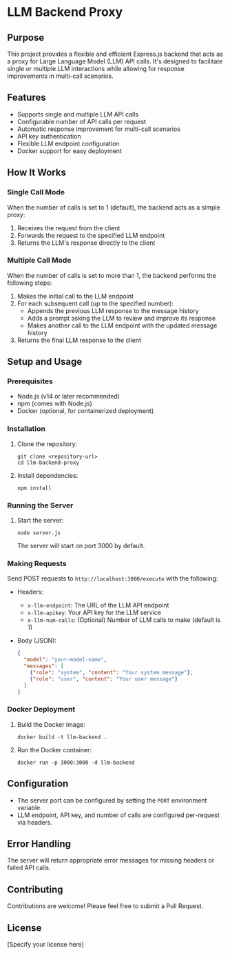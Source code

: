 # LLM Backend Proxy

## Purpose

This project provides a flexible and efficient Express.js backend that acts as a proxy for Large Language Model (LLM) API calls. It's designed to facilitate single or multiple LLM interactions while allowing for response improvements in multi-call scenarios.

## Features

- Supports single and multiple LLM API calls
- Configurable number of API calls per request
- Automatic response improvement for multi-call scenarios
- API key authentication
- Flexible LLM endpoint configuration
- Docker support for easy deployment

## How It Works

### Single Call Mode

When the number of calls is set to 1 (default), the backend acts as a simple proxy:

1. Receives the request from the client
2. Forwards the request to the specified LLM endpoint
3. Returns the LLM's response directly to the client

### Multiple Call Mode

When the number of calls is set to more than 1, the backend performs the following steps:

1. Makes the initial call to the LLM endpoint
2. For each subsequent call (up to the specified number):
   - Appends the previous LLM response to the message history
   - Adds a prompt asking the LLM to review and improve its response
   - Makes another call to the LLM endpoint with the updated message history
3. Returns the final LLM response to the client

## Setup and Usage

### Prerequisites

- Node.js (v14 or later recommended)
- npm (comes with Node.js)
- Docker (optional, for containerized deployment)

### Installation

1. Clone the repository:
   ```
   git clone <repository-url>
   cd llm-backend-proxy
   ```

2. Install dependencies:
   ```
   npm install
   ```

### Running the Server

1. Start the server:
   ```
   node server.js
   ```
   The server will start on port 3000 by default.

### Making Requests

Send POST requests to `http://localhost:3000/execute` with the following:

- Headers:
  - `x-llm-endpoint`: The URL of the LLM API endpoint
  - `x-llm-apikey`: Your API key for the LLM service
  - `x-llm-num-calls`: (Optional) Number of LLM calls to make (default is 1)

- Body (JSON):
  ```json
  {
    "model": "your-model-name",
    "messages": [
      {"role": "system", "content": "Your system message"},
      {"role": "user", "content": "Your user message"}
    ]
  }
  ```

### Docker Deployment

1. Build the Docker image:
   ```
   docker build -t llm-backend .
   ```

2. Run the Docker container:
   ```
   docker run -p 3000:3000 -d llm-backend
   ```

## Configuration

- The server port can be configured by setting the `PORT` environment variable.
- LLM endpoint, API key, and number of calls are configured per-request via headers.

## Error Handling

The server will return appropriate error messages for missing headers or failed API calls.

## Contributing

Contributions are welcome! Please feel free to submit a Pull Request.

## License

[Specify your license here]